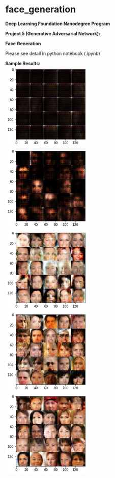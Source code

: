 # face_generation

**Deep Learning Foundation Nanodegree Program**  
  
**Project 5 (Generative Adversarial Network):**  
  
**Face Generation**  
  
Please see detail in python notebook (.ipynb)  
  
**Sample Results:**  
![sample_plot_1](./assets/sample_plot_1.png)  
![sample_plot_2](./assets/sample_plot_2.png)  
![sample_plot_3](./assets/sample_plot_3.png)  
![sample_plot_4](./assets/sample_plot_4.png)  
![sample_plot_5](./assets/sample_plot_5.png)  
